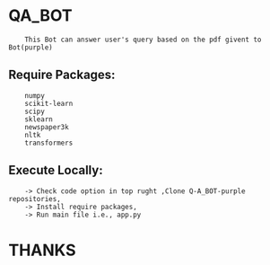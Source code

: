 # QA_BOT

        This Bot can answer user's query based on the pdf givent to Bot(purple)
        
## Require Packages:
        numpy
        scikit-learn
        scipy
        sklearn
        newspaper3k
        nltk
        transformers

## Execute Locally:      
        -> Check code option in top rught ,Clone Q-A_BOT-purple repositories,
        -> Install require packages,
        -> Run main file i.e., app.py

# THANKS
